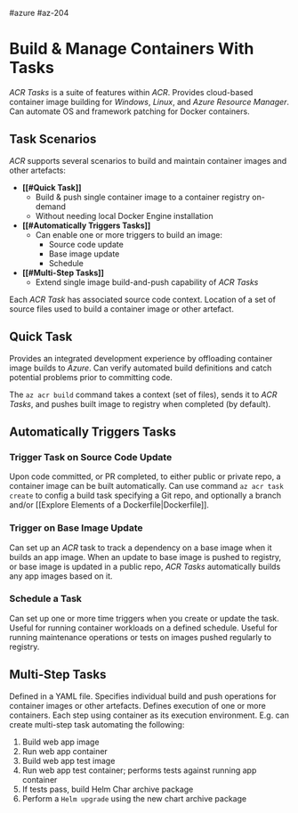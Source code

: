 #azure #az-204 

# Build & Manage Containers With Tasks
*ACR Tasks* is a suite of features within *ACR*.
Provides cloud-based container image building for *Windows*, *Linux*, and *Azure Resource Manager*.
Can automate OS and framework patching for Docker containers.

## Task Scenarios
*ACR* supports several scenarios to build and maintain container images and other artefacts:
- **[[#Quick Task]]**
	- Build & push single container image to a container registry on-demand
	- Without needing local Docker Engine installation
- **[[#Automatically Triggers Tasks]]**
	- Can enable one or more triggers to build an image:
		- Source code update
		- Base image update
		- Schedule
- **[[#Multi-Step Tasks]]**
	- Extend single image build-and-push capability of *ACR Tasks*

Each *ACR Task* has associated source code context.
Location of a set of source files used to build a container image or other artefact.

## Quick Task
Provides an integrated development experience by offloading container image builds to *Azure*.
Can verify automated build definitions and catch potential problems prior to committing code.

The `az acr build` command takes a context (set of files), sends it to *ACR Tasks*, and pushes built image to registry when completed (by default).

## Automatically Triggers Tasks
### Trigger Task on Source Code Update
Upon code committed, or PR completed, to either public or private repo, a container image can be built automatically.
Can use command `az acr task create` to config a build task specifying a Git repo, and optionally a branch and/or [[Explore Elements of a Dockerfile|Dockerfile]].

### Trigger on Base Image Update
Can set up an *ACR* task to track a dependency on a base image when it builds an app image.
When an update to base image is pushed to registry, or base image is updated in a public repo, *ACR Tasks* automatically builds any app images based on it.

### Schedule a Task
Can set up one or more time triggers when you create or update the task.
Useful for running container workloads on a defined schedule.
Useful for running maintenance operations or tests on images pushed regularly to registry.

## Multi-Step Tasks
Defined in a YAML file.
Specifies individual build and push operations for container images or other artefacts.
Defines execution of one or more containers.
Each step using container as its execution environment.
E.g. can create multi-step task automating the following:
1. Build web app image
2. Run web app container
3. Build web app test image
4. Run web app test container; performs tests against running app container
5. If tests pass, build Helm Char archive package
6. Perform a `Helm upgrade` using the new chart archive package